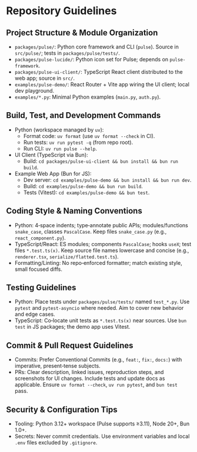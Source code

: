 # Repository Guidelines

## Project Structure & Module Organization
- `packages/pulse/`: Python core framework and CLI (`pulse`). Source in `src/pulse/`; tests in `packages/pulse/tests/`.
- `packages/pulse-lucide/`: Python icon set for Pulse; depends on `pulse-framework`.
- `packages/pulse-ui-client/`: TypeScript React client distributed to the web app; source in `src/`.
- `examples/pulse-demo/`: React Router + Vite app wiring the UI client; local dev playground.
- `examples/*.py`: Minimal Python examples (`main.py`, `auth.py`).

## Build, Test, and Development Commands
- Python (workspace managed by `uv`):
  - Format code: `uv format` (use `uv format --check` in CI).
  - Run tests: `uv run pytest -q` (from repo root).
  - Run CLI: `uv run pulse --help`.
- UI Client (TypeScript via Bun):
  - Build: `cd packages/pulse-ui-client && bun install && bun run build`.
- Example Web App (Bun for JS):
  - Dev server: `cd examples/pulse-demo && bun install && bun run dev`.
  - Build: `cd examples/pulse-demo && bun run build`.
  - Tests (Vitest): `cd examples/pulse-demo && bun test`.

## Coding Style & Naming Conventions
- Python: 4‑space indents; type‑annotate public APIs; modules/functions `snake_case`, classes `PascalCase`. Keep files `snake_case.py` (e.g., `react_component.py`).
- TypeScript/React: ES modules; components `PascalCase`; hooks `useX`; test files `*.test.ts(x)`. Keep source file names lowercase and concise (e.g., `renderer.tsx`, `serialize/flatted.test.ts`).
- Formatting/Linting: No repo‑enforced formatter; match existing style, small focused diffs.

## Testing Guidelines
- Python: Place tests under `packages/pulse/tests/` named `test_*.py`. Use `pytest` and `pytest-asyncio` where needed. Aim to cover new behavior and edge cases.
- TypeScript: Co‑locate unit tests as `*.test.ts(x)` near sources. Use `bun test` in JS packages; the demo app uses Vitest.

## Commit & Pull Request Guidelines
- Commits: Prefer Conventional Commits (e.g., `feat:`, `fix:`, `docs:`) with imperative, present‑tense subjects.
- PRs: Clear description, linked issues, reproduction steps, and screenshots for UI changes. Include tests and update docs as applicable. Ensure `uv format --check`, `uv run pytest`, and `bun test` pass.

## Security & Configuration Tips
- Tooling: Python 3.12+ workspace (Pulse supports ≥3.11), Node 20+, Bun 1.0+.
- Secrets: Never commit credentials. Use environment variables and local `.env` files excluded by `.gitignore`.
